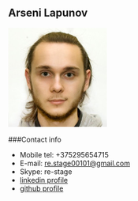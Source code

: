 <div class="page-header">
  <h2>Arseni Lapunov</h2>
</div>

![me](photo.jpg)

###Contact info
  - Mobile tel: +375295654715
  - E-mail: re.stage00101@gmail.com
  - Skype: re-stage
  - [linkedin profile](www.linkedin.com/pub/arseni-lapunov/40/a92/538/)
  - [github profile](https://github.com/Gurio)
